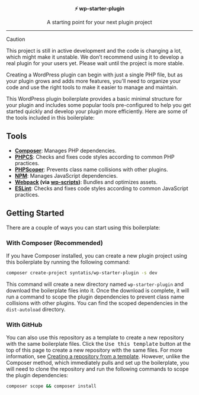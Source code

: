 <div align="center">
  <div><strong>⚡ wp-starter-plugin</strong></div>
  <p>A starting point for your next plugin project</p>
</div>

---

> [!CAUTION]
> This project is still in active development and the code is changing a lot, which might make it unstable. We don’t recommend using it to develop a real plugin for your users yet. Please wait until the project is more stable.

Creating a WordPress plugin can begin with just a single PHP file, but as your plugin grows and adds more features, you'll need to organize your code and use the right tools to make it easier to manage and maintain.

This WordPress plugin boilerplate provides a basic minimal structure for your plugin and includes some popular tools pre-configured to help you get started quickly and develop your plugin more efficiently. Here are some of the tools included in this boilerplate:

## Tools

* **[Composer](https://getcomposer.org/)**: Manages PHP dependencies.
* **[PHPCS](https://github.com/PHPCSStandards/PHP_CodeSniffer)**: Checks and fixes code styles according to common PHP practices.
* **[PHPScoper](https://github.com/humbug/php-scoper)**: Prevents class name collisions with other plugins.
* **[NPM](https://www.npmjs.com/)**: Manages JavaScript dependencies.
* **[Webpack](https://webpack.js.org/) (via [wp-scripts](https://developer.wordpress.org/block-editor/reference-guides/packages/packages-scripts/))**: Bundles and optimizes assets.
* **[ESLint](https://eslint.org/)**: Checks and fixes code styles according to common JavaScript practices.

## Getting Started

There are a couple of ways you can start using this boilerplate:

### With Composer (Recommended)

If you have Composer installed, you can create a new plugin project using this boilerplate by running the following command:

```bash
composer create-project syntatis/wp-starter-plugin -s dev
```

This command will create a new directory named `wp-starter-plugin` and download the boilerplate files into it. Once the download is complete, it will run a command to scope the plugin dependencies to prevent class name collisions with other plugins. You can find the scoped dependencies in the `dist-autoload` directory.

### With GitHub

You can also use this repository as a template to create a new repository with the same boilerplate files. Click the <kbd>Use this template</kbd> button at the top of this page to create a new repository with the same files. For more information, see [Creating a repository from a template](https://help.github.com/en/github/creating-cloning-and-archiving-repositories/creating-a-repository-from-a-template). However, unlike the Composer method, which immediately pulls and set up the boilerplate, you will need to clone the repository and run the following commands to scope the plugin dependencies:

```bash
composer scope && composer install
```
